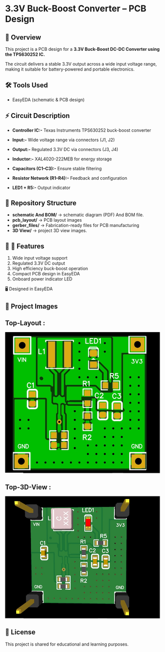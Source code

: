 # 3.3V Buck-Boost Converter – PCB Design

## 📌 Overview

This project is a PCB design for a  **3.3V Buck-Boost DC-DC Converter using the TPS630252 IC.**

The circuit delivers a stable 3.3V output across a wide input voltage range, making it suitable for battery-powered and portable electronics.

## 🛠 Tools Used
- EasyEDA (schematic & PCB design)  

## ⚡ Circuit Description

- **Controller IC:-** Texas Instruments TPS630252 buck-boost converter

- **Input:-** Wide voltage range via connectors (J1, J2)

- **Output:-** Regulated 3.3V DC via connectors (J3, J4)

- **Inductor:-** XAL4020-222MEB for energy storage

- **Capacitors (C1–C3):-** Ensure stable filtering

- **Resistor Network (R1–R4):-** Feedback and configuration

- **LED1 + R5:-** Output indicator

## 📂 Repository Structure
- **schematic And BOM/** → schematic diagram (PDF) And BOM file.
- **pcb_layout/** → PCB layout images  
- **gerber_files/** → Fabrication-ready files for PCB manufacturing  
- **3D View/** → project 3D view images.  

## 🚀 🔧 Features
1.  Wide input voltage support
2. Regulated 3.3V DC output
3. High efficiency buck-boost operation
4. Compact PCB design in EasyEDA
5. Onboard power indicator LED

🖥️ Designed in EasyEDA

## 📸 Project Images
## Top-Layout :
![top-layout](<LAYOUT/top _module.jpg>)

## Top-3D-View :
![Top-3D-View](<3D MODEL/top_3D.jpg>)


## 📄 License
This project is shared for educational and learning purposes.
